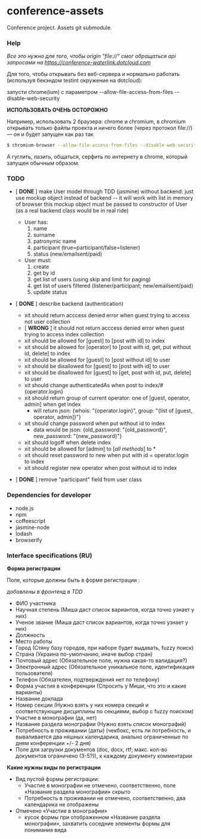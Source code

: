 conference-assets
=================

Conference project. Assets git submodule.

### Help

_Все это нужно для того, чтобы origin "file://" смог обращаться api запросами на https://conference-waterlink.dotcloud.com_

Для того, чтобы открывать без веб-сервера и нормально работать (используя бекэндом testint окружение на dotcloud):

запусти chrome(ium) с параметром --allow-file-access-from-files --disable-web-security

__ИСПОЛЬЗОВАТЬ ОЧЕНЬ ОСТОРОЖНО__

Например, использовать 2 браузера: chrome и chromium, в chromium открывать только файлы проекта и ничего более
(через протокол file://) — он и будет запущен как раз так

```bash
$ chromium-browser --allow-file-access-from-files --disable-web-security
```

А гуглить, лазить, общаться, серфить по интернету в chrome, который запущен обычным образом.

### TODO

- [ __DONE__ ]  make User model through TDD (jasmine) without backend:
just use mockup object instead of backend -- it will work with list in memory of browser
this mockup object must be passed to constructor of User (as a real backend class would be in real ride)

   * User has:
      1. name
      2. surname
      3. patronymic name
      4. participant (true=participant/false=listener)
      5. status (new/emailsent/paid)
   * User must:
      1. create
      2. get by id
      3. get list of users (using skip and limit for paging)
      4. get list of users filtered (listener/participant; new/emailsent/paid)
      5. update status


- [ __DONE__ ] describe backend (authentication)
   * xit should return acccess denied error when guest trying to access not user collection
   * [ __WRONG__ ] it should not return acccess denied error when guest trying to access index collection
   * xit should be allowed for [guest] to [post with id] to index
   * xit should be allowed for [operator] to [post with id, get, put without id, delete] to index
   * xit should be allowed for [guest] to [post without id] to user
   * xit should be disallowed for [guest] to [post with id] to user
   * xit should be disallowed for [guest] to [get, post with id, put, delete] to user
   * xit should change authenticatedAs when post to index/#{operator.login}
   * xit should return group of current operator: one of [guest, operator, admin] when get index
      - will return json: {whois: "{operator.login}", group: "{list of [guest, operator, admin]}"}
   * xit should change password when put without id to index
      - data would be json: {old_password: "{old_password}", new_password: "{new_password}"}
   * xit should logoff when delete index
   * xit should be allowed for [admin] to [*all methods*] to *
   * xit should reset password to new when put with id = operator.login to index
   * xit should register new operator when post without id to index

- [ __DONE__ ] remove "participant" field from user class

### Dependencies for developer

- node.js
- npm
- coffeescript
- jasmine-node
- lodash
- browserify

### Interface specifications (RU)

__Форма регистрации__

Поля, которые должны быть в форме регистрации :

_добавлены в фронтенд в TDD_

- ФИО участника
- Научная степень (Миша даст список вариантов, когда точно узнает у них)
- Ученое звание (Миша даст список вариантов, когда точно узнает у них)
- Должность
- Место работы
- Город (Стяну базу городов, при наборе будет выдавать, fuzzy поиск)
- Страна (Украина по-умолчанию, иначе выбор стран)
- Почтовый адрес (Обязательное поле, нужна какая-то валидация?)
- Электронный адрес (Обязательное уникальное поле, идентификация пользователя)
- Телефон (Обязателен, подтверждения нет по телефону)
- Форма участия в конференции (Спросить у Миши, что это и какие варианты)
- Название доклада
- Номер секции (Нужно взять у них номера секций и соответствующие дисциплины по секциями, выбор с fuzzy поиском)
- Участие в монографии (да, нет)
- Название раздела монографии (Нужно взять список монографий)
- Потребность в проживании (даты) (чекбокс, есть ли потребность, и вываливается два няшных календарика, анально ограниченные по дням конференции +/- 2 дня)
- Поле для загрузки документов (doc, docx, rtf; макс. кол-во документов ограничено (3-5?)), к каждому документу комментарии

__Какие нужны виды по регистрации__

- Вид пустой формы регистрации:
   * Участие в монографии не отмечено, соответственно, поле «Название раздела монографии» скрыто
   * Потребность в проживании не отмечено, соответственно, два календарика не отображены
- Отмечено «Участие в монографии»
   * кусок формы при отображенном «Название раздела монографии», захватить соседние элементы формы для понимания вида




